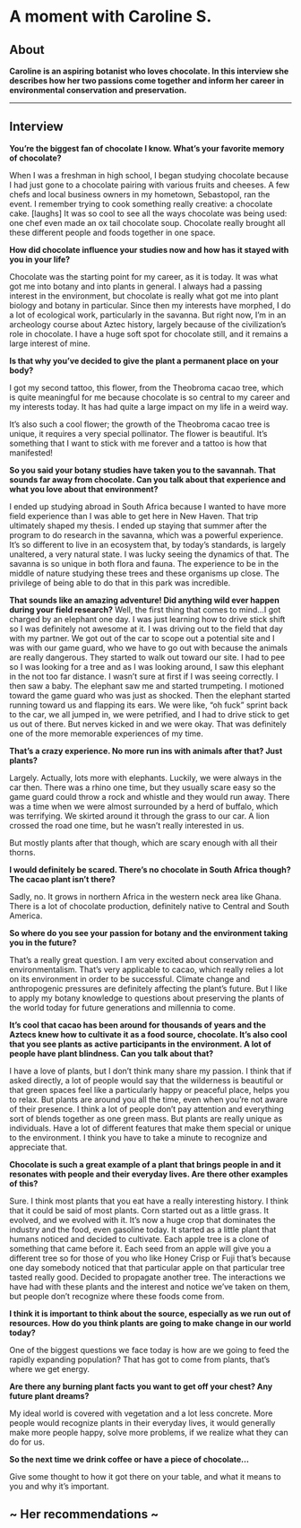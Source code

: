 # A moment with Caroline S. 

## About

**Caroline is an aspiring botanist who loves chocolate. In this interview she describes how her two passions come together and inform her career in environmental conservation and preservation.**

***

## Interview

**You’re the biggest fan of chocolate I know. What’s your favorite memory of chocolate?**

When I was a freshman in high school, I began studying chocolate because I had just gone to a chocolate pairing with various fruits and cheeses. A few chefs and local business owners in my hometown, Sebastopol, ran the event. I remember trying to cook something really creative: a chocolate cake. [laughs]
It was so cool to see all the ways chocolate was being used: one chef even made an ox tail chocolate soup. Chocolate really brought all these different people and foods together in one space. 

**How did chocolate influence your studies now and how has it stayed with you in your life?**

Chocolate was the starting point for my career, as it is today. It was what got me into botany and into plants in general. I always had a passing interest in the environment, but chocolate is really what got me into plant biology and botany in particular. Since then my interests have morphed, I do a lot of ecological work, particularly in the savanna. But right now, I’m in an archeology course about Aztec history, largely because of the civilization’s role in chocolate. I have a huge soft spot for chocolate still, and it remains a large interest of mine. 

**Is that why you’ve decided to give the plant a permanent place on your body?**

I got my second tattoo, this flower, from the Theobroma cacao tree, which is quite meaningful for me because chocolate is so central to my career and my interests today. It has had quite a large impact on my life in a weird way. 

It’s also such a cool flower; the growth of the Theobroma cacao tree is unique, it requires a very special pollinator. The flower is beautiful. It’s something that I want to stick with me forever and a tattoo is how that manifested! 

**So you said your botany studies have taken you to the savannah. That sounds far away from chocolate. Can you talk about that experience and what you love about that environment?**

I ended up studying abroad in South Africa because I wanted to have more field experience than I was able to get here in New Haven. That trip ultimately shaped my thesis. I ended up staying that summer after the program to do research in the savanna, which was a powerful experience. It’s so different to live in an ecosystem that, by today’s standards, is largely unaltered, a very natural state. I was lucky seeing the dynamics of that. The savanna is so unique in both flora and fauna. The experience to be in the middle of nature studying these trees and these organisms up close. The privilege of being able to do that in this park was incredible. 

**That sounds like an amazing adventure! Did anything wild ever happen during your field research?**
Well, the first thing that comes to mind…I got charged by an elephant one day. I was just learning how to drive stick shift so I was definitely not awesome at it. I was driving out to the field that day with my partner. We got out of the car to scope out a potential site  and I was with our game guard, who we have to go out with because the animals are really dangerous. They started to walk out toward our site. I had to pee so I was looking for a tree and as I was looking around, I saw this elephant in the not too far distance. I wasn’t sure at first if I was seeing correctly. I then saw a baby. The elephant saw me and started trumpeting. I motioned toward the game guard who was just as shocked. Then the elephant started running toward us and flapping its ears. We were like, “oh fuck” sprint back to the car, we all jumped in, we were petrified, and I had to drive stick to get us out of there. But nerves kicked in and we were okay. That was definitely one of the more memorable experiences of my time. 

**That’s a crazy experience. No more run ins with animals after that? Just plants?**

Largely. Actually, lots more with elephants. Luckily, we were always in the car then. There was a rhino one time, but they usually scare easy so the game guard could throw a rock and whistle and they would run away. There was a time when we were almost surrounded by a herd of buffalo, which was terrifying. We skirted around it through the grass to our car. A lion crossed the road one time, but he wasn’t really interested in us. 

But mostly plants after that though, which are scary enough with all their thorns. 

**I would definitely be scared. There’s no chocolate in South Africa though? The cacao plant isn’t there?**

Sadly, no. It grows in northern Africa in the western neck area like Ghana. There is a lot of chocolate production, definitely native to Central and South America. 

**So where do you see your passion for botany and the environment taking you in the future?**

That’s a really great question. I am very excited about conservation and environmentalism. That’s very applicable to cacao, which really relies a lot on its environment in order to be successful. Climate change and anthropogenic pressures are definitely affecting the plant’s future. But I like to apply my botany knowledge to questions about preserving the plants of the world today for future generations and millennia to come. 

**It’s cool that cacao has been around for thousands of years and the Aztecs knew how to cultivate it as a food source, chocolate. It’s also cool that you see plants as active participants in the environment. A lot of people have plant blindness. Can you talk about that?**

I have a love of plants, but I don’t think many share my passion. I think that if asked directly, a lot of people would say that the wilderness is beautiful or that green spaces feel like a particularly happy or peaceful place, helps you to relax. But plants are around you all the time, even when you’re not aware of their presence. I think a lot of people don’t pay attention and everything sort of blends together as one green mass. But plants are really unique as individuals. Have a lot of different features that make them special or unique to the environment. I think you have to take a minute to recognize and appreciate that. 

**Chocolate is such a great example of a plant that brings people in and it resonates with people and their everyday lives. Are there other examples of this?**

Sure. I think most plants that you eat have a really interesting history. I think that it could be said of most plants. Corn started out as a little grass. It evolved, and we evolved with it. It’s now a huge crop that dominates the industry and the food, even gasoline today. It started as a little plant that humans noticed and decided to cultivate. Each apple tree is a clone of something that came before it. Each seed from an apple will give you a different tree so for those of you who like Honey Crisp or Fuji that’s because one day somebody noticed that that particular apple on that particular tree tasted really good. Decided to propagate another tree. The interactions we have had with these plants and the interest and notice we’ve taken on them, but people don’t recognize where these foods come from. 

**I think it is important to think about the source, especially as we run out of resources. How do you think plants are going to make change in our world today?**

One of the biggest questions we face today is how are we going to feed the rapidly expanding population? That has got to come from plants, that’s where we get energy.

**Are there any burning plant facts you want to get off your chest? Any future plant dreams?**

My ideal world is covered with vegetation and a lot less concrete. More people would recognize plants in their everyday lives, it would generally make more people happy, solve more problems, if we realize what they can do for us. 

**So the next time we drink coffee or have a piece of chocolate…**

Give some thought to how it got there on your table, and what it means to you and why it’s important. 



## ~ Her recommendations ~


